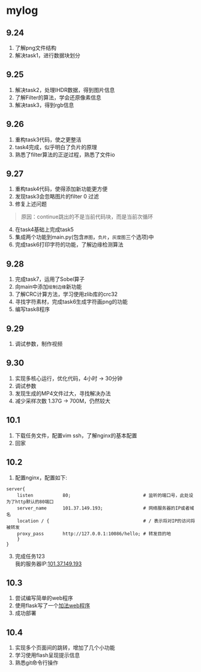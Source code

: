 # mylog  
## 9.24  
1. 了解png文件结构
2. 解决task1，进行数据块划分
## 9.25
1. 解决task2，处理IHDR数据，得到图片信息
2. 了解Filter的算法，学会还原像素信息
3. 解决task3，得到rgb信息
## 9.26
1. 重构task3代码，使之更整洁
2. task4完成，似乎明白了负片的原理
3. 熟悉了filter算法的正逆过程，熟悉了文件io
## 9.27
1. 重构task4代码，使得添加新功能更方便
2. 发现task3会忽略图片的filter 0 过滤
3. 修复上述问题
> 原因：continue跳出的不是当前代码块，而是当前次循环
4. 在task4基础上完成task5
5. 集成两个功能到main.py(包含```原图```，```负片```，```灰度图```三个选项)中
6. 完成task6打印字符的功能，了解边缘检测算法
## 9.28
1. 完成task7，运用了Sobel算子
2. 向main中添加```绘制边缘```新功能
3. 了解CRC计算方法，学习使用zlib库的crc32
4. 寻找字符素材，完成task6生成字符画png的功能
5. 编写task8程序
## 9.29
1. 调试参数，制作视频
## 9.30
1. 实现多核心运行，优化代码，4小时 -> 30分钟
2. 调试参数
3. 发现生成的MP4文件过大，寻找解决办法
4. 减少采样次数 1.37G -> 700M，仍然较大
## 10.1
1. 下载任务文件，配置vim ssh，了解nginx的基本配置
2. 回家
## 10.2
1. 配置nginx，配置如下:
```
server{
    listen           80;                           # 监听的端口号，此处设为了http默认的80端口
    server_name      101.37.149.193;               # 网络服务器的IP或者域名
    location / {                                   # / 表示将对IP的访问将被转发
    proxy_pass       http://127.0.0.1:10086/hello; # 转发目的地
    }
}
```
3. 完成任务123  
我的服务器IP:[101.37.149.193](http://101.37.149.193)
## 10.3
1. 尝试编写简单的web程序
2. 使用flask写了一个[加法web程序](http://101.37.149.193)
3. 成功部署
## 10.4
1. 实现多个页面间的跳转，增加了几个小功能
2. 学习使用flash呈现提示信息
3. 熟悉git命令行操作
